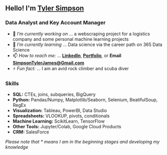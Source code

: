 ## Hello! I'm [Tyler Simpson](https://www.tylerjsimpson.com/)
### Data Analyst and Key Account Manager
- 🔭 *I’m currently working on* ... a webscraping project for a logistics company and some personal machine learning projects
- 🌱 *I’m currently learning* ... Data science via the career path on 365 Data Science
- 📫 *How to reach me:* ... **[LinkedIn](https://www.linkedin.com/in/tj-simpson/)**, **[Portfolio](https://www.tylerjsimpson.com/)**, or **Email SimpsonTylerJames@Gmail.com**
- ⚡ *Fun fact:* ... I am an avid rock climber and scuba diver  

### Skills
* **SQL:** CTEs, joins, subqueries, BigQuery
* **Python:** Pandas/Numpy, Matplotlib/Seaborn, Selenium, BeatifulSoup, RegEx
* **Visualization:** Tableau, PowerBI, Data Studio
* **Spreadsheets:** VLOOKUP, pivots, conditionals
* **Machine Learning:** ScikitLearn, TensorFlow
* **Other Tools:** Jupyter/Colab, Google Cloud Products
* **CRM:** SalesForce  

*Please note that * means I am in the beginning stages and developing my knowledge*
